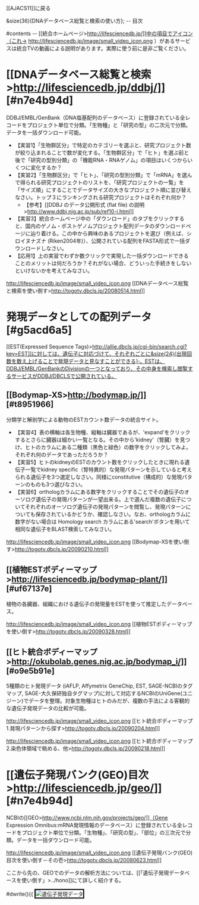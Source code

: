 [[AJACS11]]に戻る

&size(36){DNAデータベース総覧と検索の使い方};
        --
目次

#contents
        --
[[統合ホームページ>http://lifesciencedb.jp/]]中の項目でアイコン（これ→ http://lifesciencedb.jp/image/small_video_icon.png ）があるサービスは統合TVの動画による説明があります。実際に使う前に是非ご覧ください。

# [[DNAデータベース総覧と検索>http://lifesciencedb.jp/ddbj/]] [#n7e4b94d]
DDBJ/EMBL/GenBank（DNA塩基配列のデータベース）に登録されている全レコードをプロジェクト単位で分類。「生物種」と「研究の型」の二次元で分類。データを一括ダウンロード可能。

- 【実習1】「生物群区分」で特定のカテゴリーを選ぶと、研究プロジェクト数が絞り込まれることで数が変化する。「生物群区分」で「ヒト」を選ぶ前と後で「研究の型別分類」の「機能RNA・RNAゲノム」の項目はいくつからいくつに変化するか？
- 【実習2】「生物群区分」で「ヒト」、「研究の型別分類」で「mRNA」を選んで得られる研究プロジェクトのリストを、「研究プロジェクトの一覧」を「サイズ順」にすることでデータサイズの大きなプロジェクト順に並び替えなさい。トップ３にランキングされる研究プロジェクトはそれぞれ何か？
    - 【参考】[[DDBJ のデータ公開形式 (flat file) の説明>http://www.ddbj.nig.ac.jp/sub/ref10-j.html]]
- 【実習3】統合ホームページ中の「ダウンロード」のタブをクリックすると、国内のゲノム・ポストゲノムプロジェクト配列データのダウンロードページに辿り着ける。この中から興味のあるプロジェクトを選び（例えば、シロイヌナズナ (Riken2004年)）、公開されている配列をFASTA形式で一括ダウンロードしなさい。
- 【応用1】上の実習でわずか数クリックで実現した一括ダウンロードできることのメリットは何だろうか？それがない場合、どういった手続きをしないといけないかを考えてみなさい。

http://lifesciencedb.jp/image/small_video_icon.png [[DNAデータベース総覧と検索を使い倒す>http://togotv.dbcls.jp/20080514.html]]

#  発現データとしての配列データ [#g5acd6a5]
[[EST(Expressed Sequence Tags)>http://allie.dbcls.jp/cgi-bin/search.cgi?key=EST]]に対しては、遺伝子に対応づけて、それぞれごとに&size(24){出現回数を数え上げることで発現データと見なすことができる};。ESTは、DDBJ/EMBL/GenBankのDivisionの一つとなっており、その中身を検索し閲覧するサービスがDDBJ/DBCLSで公開されている。

##  [[Bodymap-XS>http://bodymap.jp/]] [#t8951966]
分類学と解剖学による動物のESTカウント数データの統合サイト。
- 【実習4】表の横軸は各生物種、縦軸は臓器であるが、'expand'をクリックするとさらに臓器は細かい一覧となる。その中から'kidney'（腎臓）を見つけ、ヒトのカラムにある二種類（黒色と緑色）の数字をクリックしてみよ。それぞれ何のデータであっただろうか？
- 【実習5】ヒトのkidneyのESTのカウント数をクリックしたときに現れる遺伝子一覧でkidney specific（腎特異的）な発現パターンを示していると考えられる遺伝子を3つ選定しなさい。同様にconstitutive（構成的）な発現パターンのものも3つ選びなさい。
- 【実習6】orthologカラムにある数字をクリックすることでその遺伝子のオーソログ遺伝子の発現パターンが一望出来る。上で選んだ複数の遺伝子についてそれぞれのオーソログ遺伝子の発現パターンを閲覧し、発現パターンについても保存されているかどうか、確認しなさい。なお、orthologカラムに数字がない場合は Homology search カラムにある'search'ボタンを用いて相同な遺伝子をBLAST検索してみなさい。

http://lifesciencedb.jp/image/small_video_icon.png [[Bodymap-XSを使い倒す>http://togotv.dbcls.jp/20090210.html]]

##  [[植物ESTボディーマップ>http://lifesciencedb.jp/bodymap-plant/]] [#uf67137e]
植物の各臓器、組織における遺伝子の発現量をESTを使って推定したデータベース。

http://lifesciencedb.jp/image/small_video_icon.png [[植物ESTボディーマップを使い倒す>http://togotv.dbcls.jp/20090328.html]]


##  [[ヒト統合ボディーマップ>http://okubolab.genes.nig.ac.jp/bodymap_i/]] [#o9e5b91e]
5種類のヒト発現データ (iAFLP, Affymetrix GeneChip, EST, SAGE-NCBIのタグマップ, SAGE-大久保研独自タグマップ)に対して対応するNCBIのUniGene(ユニジーン)でデータを整理。対象生物種はヒトのみだが、複数の手法による客観的な遺伝子発現データの比較が可能。

http://lifesciencedb.jp/image/small_video_icon.png [[ヒト統合ボディーマップ 1.発現パターンから探す>http://togotv.dbcls.jp/20090204.html]]

http://lifesciencedb.jp/image/small_video_icon.png [[ヒト統合ボディーマップ 2.染色体領域で眺める、他>http://togotv.dbcls.jp/20090218.html]]


# [[遺伝子発現バンク(GEO)目次>http://lifesciencedb.jp/geo/]] [#n7e4b94d]
NCBIの[[GEO>http://www.ncbi.nlm.nih.gov/projects/geo/]]（Gene Expression Omnibus:mRNA発現情報のデータベース）に登録されている全レコードをプロジェクト単位で分類。「生物種」、「研究の型」、「部位」の三次元で分類。データを一括ダウンロード可能。

http://lifesciencedb.jp/image/small_video_icon.png [[遺伝子発現バンク(GEO)目次を使い倒す－その壱>http://togotv.dbcls.jp/20080623.html]]

ここから先の、GEOでのデータの解析方法については、[[「遺伝子発現データベースを使い倒す」>../hono]]にて詳しく紹介する。

#dwrite(){{
<img border="3" src="http://motdb.dbcls.jp/?plugin=attach&pcmd=open&file=ProjectE.010.png&refer=AJACS10/bono2" alt="遺伝子発現データ">
```
